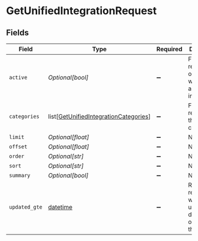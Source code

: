 # GetUnifiedIntegrationRequest


## Fields

| Field                                                                                               | Type                                                                                                | Required                                                                                            | Description                                                                                         |
| --------------------------------------------------------------------------------------------------- | --------------------------------------------------------------------------------------------------- | --------------------------------------------------------------------------------------------------- | --------------------------------------------------------------------------------------------------- |
| `active`                                                                                            | *Optional[bool]*                                                                                    | :heavy_minus_sign:                                                                                  | Filter the results for only the workspace's active integrations                                     |
| `categories`                                                                                        | list[[GetUnifiedIntegrationCategories](../../models/operations/getunifiedintegrationcategories.md)] | :heavy_minus_sign:                                                                                  | Filter the results on these categories                                                              |
| `limit`                                                                                             | *Optional[float]*                                                                                   | :heavy_minus_sign:                                                                                  | N/A                                                                                                 |
| `offset`                                                                                            | *Optional[float]*                                                                                   | :heavy_minus_sign:                                                                                  | N/A                                                                                                 |
| `order`                                                                                             | *Optional[str]*                                                                                     | :heavy_minus_sign:                                                                                  | N/A                                                                                                 |
| `sort`                                                                                              | *Optional[str]*                                                                                     | :heavy_minus_sign:                                                                                  | N/A                                                                                                 |
| `summary`                                                                                           | *Optional[bool]*                                                                                    | :heavy_minus_sign:                                                                                  | N/A                                                                                                 |
| `updated_gte`                                                                                       | [datetime](https://docs.python.org/3/library/datetime.html#datetime-objects)                        | :heavy_minus_sign:                                                                                  | Return only results whose updated date is equal or greater to this value                            |